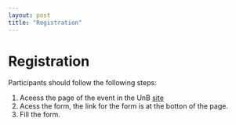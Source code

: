 ```yaml
---
layout: post
title: "Registration"
---
```


# Registration

Participants should follow the following steps: 
1. Aceess the page of the event in the UnB [site](https://sigaa.unb.br/sigaa/link/public/extensao/visualizacaoAcaoExtensao/7357)
2. Acess the form, the link for the form is at the botton of the page.
3. Fill the form. 
